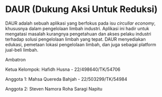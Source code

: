 # DAUR (Dukung Aksi Untuk Reduksi)
DAUR adalah sebuah aplikasi yang berfokus pada isu _circullar economy_, khususnya dalam pengelolaan limbah industri. Aplikasi ini hadir untuk mengatasi masalah kurangnya pengetahuan dan akses pelaku industri terhadap solusi pengelolaan limbah yang tepat. DAUR menyediakan edukasi, pemetaan lokasi pengelolaan limbah, dan juga sebagai platform jual-beli limbah.

Ambatron

Ketua Kelompok: Hafidh Husna - 22/498640/TK/54706

Anggota 1: Mahsa Quereda Bahjah - 22/503299/TK/54984

Anggota 2: Steven Namora Roha Saragi Napitu
